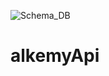 ![Schema_DB](https://user-images.githubusercontent.com/64494316/123567771-4d31a780-d799-11eb-8585-53955b3cf528.png)

# alkemyApi
